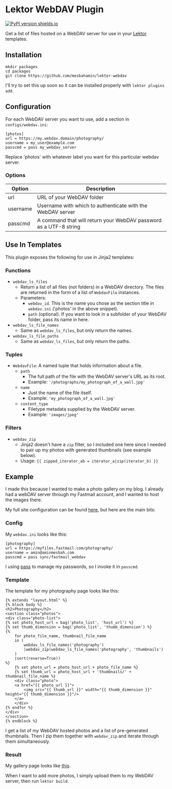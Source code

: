 # Lektor WebDAV Plugin

[![PyPI version shields.io](https://img.shields.io/pypi/v/lektor-webdav.svg)](https://pypi.python.org/pypi/lektor-webdav/)

Get a list of files hosted on a WebDAV server for use in your
[Lektor](https://www.getlektor.com/) templates.


## Installation

```
mkdir packages
cd packages
git clone https://github.com/mesbahamin/lektor-webdav
```

I'll try to set this up soon so it can be installed properly with `lektor
plugins add`.


## Configuration

For each WebDAV server you want to use, add a section in `configs/webdav.ini`:

```
[photos]
url = https://my.webdav.domain/photography/
username = my_user@example.com
passcmd = pass my_webdav_server
```

Replace 'photos' with whatever label you want for this particular webdav server.


### Options

|Option   | Description
|---------|-------------------------------------------------------------------------
|url      | URL of your WebDAV folder
|username | Username with which to authenticate with the WebDAV server
|passcmd  | A command that will return your WebDAV password as a UTF-8 string


## Use In Templates

This plugin exposes the following for use in Jinja2 templates:


### Functions

- `webdav_ls_files`
    - Return a list of all files (not folders) in a WebDAV directory. The files
      are returned in the form of a list of `WebdavFile` instances.
    - Parameters:
        - `webdav_id`. This is the name you chose as the section title in
          `webdav.ini` ('photos' in the above snippet).
        - `path` (optional). If you want to look in a subfolder of your WebDAV
          folder, pass its name in here.
- `webdav_ls_file_names`
    - Same as `webdav_ls_files`, but only return the names.
- `webdav_ls_file_paths`
    - Same as `webdav_ls_files`, but only return the paths.


### Tuples

- `WebdavFile`: A named tuple that holds information about a file.
    - `path`
        - The full path of the file with the WebDAV server's URL as its root.
        - Example: `'/photographs/my_photograph_of_a_wall.jpg'`
    - `name`
        - Just the name of the file itself.
        - Example: `'my_photograph_of_a_wall.jpg'`
    - `content_type`
        - Filetype metadata supplied by the WebDAV server.
        - Example: `'images/jpeg'`


### Filters

- `webdav_zip`
    - Jinja2 doesn't have a `zip` filter, so I included one here since I needed
      to pair up my photos with generated thumbnails (see example below).
    - Usage: `{{ zipped_iterator_ab = iterator_a|zip(iterator_b) }}`


## Example

I made this because I wanted to make a photo gallery on my blog. I already had
a webDAV server through my Fastmail account, and I wanted to host the images
there.

My full site configuration can be found
[here](https://github.com/mesbahamin/amin.space), but here are the main bits:


### Config

My `webdav.ini` looks like this:

```
[photography]
url = https://myfiles.fastmail.com/photography/
username = amin@aminmesbah.com
passcmd = pass sync/fastmail_webdav
```

I using [pass](https://www.passwordstore.org/) to manage my passwords, so
I invoke it in `passcmd`.


### Template

The template for my photography page looks like this:

```
{% extends "layout.html" %}
{% block body %}
<h2>Photography</h2>
<section class="photos">
<div class="photo-list">
{% set photo_host_url = bag('photo_list', 'host_url') %}
{% set thumb_dimension = bag('photo_list', 'thumb_dimension') %}
{%
    for photo_file_name, thumbnail_file_name
    in (
        webdav_ls_file_names('photography')
        |webdav_zip(webdav_ls_file_names('photography', 'thumbnails')
    )
    |sort(reverse=True))
%}
    {% set photo_url = photo_host_url + photo_file_name %}
    {% set thumb_url = photo_host_url + 'thumbnails/' + thumbnail_file_name %}
    <div class="photo">
    <a href="{{ photo_url }}">
        <img src="{{ thumb_url }}" width="{{ thumb_dimension }}" height="{{ thumb_dimension }}"/>
    </a>
    </div>
{% endfor %}
</div>
</section>
{% endblock %}
```

I get a list of my WebDAV hosted photos and a list of pre-generated thumbnails.
Then I zip them together with `webdav_zip` and iterate through them
simultaneously.


### Result

My gallery page looks like [this](https://www.amin.space/photography/).

When I want to add more photos, I simply upload them to my WebDAV server, then
run `lektor build`.
